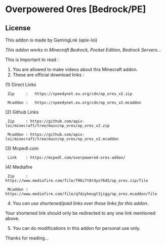 # Overpowered Ores [Bedrock/PE]
## License
This addon is made by GamingLnk (apix-loi)

*This addon works in Minecraft Bedrock, Pocket Edition, Bedrock Servers...*

This is Important to read :

1. You are allowed to make videos about this Minecraft addon.
3. These are official download links :

 (1) Direct Links
 
     Zip     :   https://speedynet.eu.org/cdn/op_ores_v2.zip
     
     Mcaddon :   https://speedynet.eu.org/cdn/op_ores_v2.mcaddon
     
 (2) Github Links
 
     Zip     : https://github.com/apix-loi/minecraft/tree/main/op_ores/op_ores_v2.zip
     
     Mcaddon : https://github.com/apix-loi/minecraft/tree/main/op_ores/op_ores_v2.mcaddon
     
 (3) Mcpedl.com
 
     Link    : https://mcpedl.com/overpowered-ores-addon/
 
 (4) Mediafire

     Zip     : https://www.mediafire.com/file/f96i7t8t4yo76d5/op_ores.zip/file

     Mcaddon : https://www.mediafire.com/file/q7dzyheugt3jigg/op_ores.mcaddon/file

4. You *can use shortened/paid links over these links for this addon*.

Your shortened link should only be redirected to any one link mentioned above.

5. You can do modifications in this addon for personal use only.

Thanks for reading...
